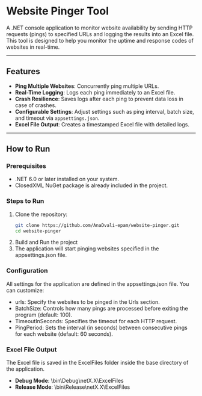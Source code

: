# Website Pinger Tool

A .NET console application to monitor website availability by sending HTTP requests (pings) to specified URLs and logging the results into an Excel file. This tool is designed to help you monitor the uptime and response codes of websites in real-time.

---

## Features

- **Ping Multiple Websites**: Concurrently ping multiple URLs.
- **Real-Time Logging**: Logs each ping immediately to an Excel file.
- **Crash Resilience**: Saves logs after each ping to prevent data loss in case of crashes.
- **Configurable Settings**: Adjust settings such as ping interval, batch size, and timeout via `appsettings.json`.
- **Excel File Output**: Creates a timestamped Excel file with detailed logs.

---

## How to Run

### Prerequisites
- .NET 6.0 or later installed on your system.
- ClosedXML NuGet package is already included in the project.

### Steps to Run
1. Clone the repository:
   ```bash
   git clone https://github.com/AnaDvali-epam/website-pinger.git
   cd website-pinger
2. Build and Run the project
3. The application will start pinging websites specified in the appsettings.json file.

### Configuration
All settings for the application are defined in the appsettings.json file. You can customize:

- urls: Specify the websites to be pinged in the Urls section.
- BatchSize: Controls how many pings are processed before exiting the program (default: 100).
- TimeoutInSeconds: Specifies the timeout for each HTTP request.
- PingPeriod: Sets the interval (in seconds) between consecutive pings for each website (default: 60 seconds).

### Excel File Output
The Excel file is saved in the ExcelFiles folder inside the base directory of the application.

- **Debug Mode**: <ProjectDirectory>\bin\Debug\netX.X\ExcelFiles
- **Release Mode**: <ProjectDirectory>\bin\Release\netX.X\ExcelFiles
  
